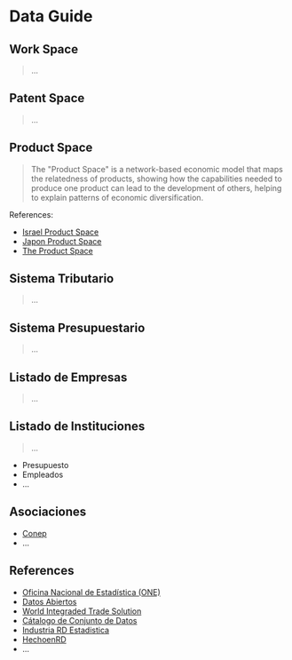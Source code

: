 # Data Guide

## Work Space
> ...

## Patent Space
> ...

## Product Space
> The "Product Space" is a network-based economic model that maps the relatedness of products, showing how the capabilities needed to produce one product can lead to the development of others, helping to explain patterns of economic diversification.

References:
- [Israel Product Space](https://atlas.cid.harvard.edu/countries/110/paths)
- [Japon Product Space](https://atlas.cid.harvard.edu/countries/114/paths)
- [The Product Space](https://en.wikipedia.org/wiki/The_Product_Space)

## Sistema Tributario
> ...
 
## Sistema Presupuestario
> ...

## Listado de Empresas
> ...

## Listado de Instituciones
> ...

-  Presupuesto
- Empleados
- ...

## Asociaciones

- [Conep](https://conep.org.do/)
- ...

## References

- [Oficina Nacional de Estadística (ONE)](https://www.one.gob.do/)
- [Datos Abiertos](https://datos.gob.do/)
- [World Integraded Trade Solution](https://wits.worldbank.org/Default.aspx)
- [Cátalogo de Conjunto de Datos](https://righteous-guardian-68f.notion.site/C-talogo-de-Conjunto-de-Datos-058e637fcc124a4295aa132c869211ea)
- [Industria RD Estadistica](https://industriasrd.micm.gob.do/)
- [HechoenRD](https://www.hechoenrd.do/)
- ...
